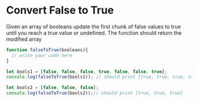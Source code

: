 # Convert False to True

Given an array of booleans update the first chunk of false values to true until you reach a true value or undefined.
The function should return the modified array


```js
function falseToTrue(booleans){
  // write your code here
}

let bools1 = [false, false, false, true, false, false, true];
console.log(falseToTrue(bools1)); // should print [true, true, true, true, false, false, true]

let bools2 = [false, false, false];
console.log(falseToTrue(bools2));// should print [true, true, true]


```
